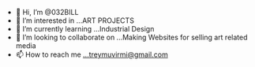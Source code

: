 - 👋 Hi, I’m @032BILL
- 👀 I’m interested in ...ART PROJECTS
- 🌱 I’m currently learning ...Industrial Design
- 💞️ I’m looking to collaborate on ...Making Websites for selling art related media
- 📫 How to reach me ...treymuvirmi@gmail.com

<!---
032BILL/032BILL is a ✨ special ✨ repository because its `README.md` (this file) appears on your GitHub profile.
You can click the Preview link to take a look at your changes.
--->
